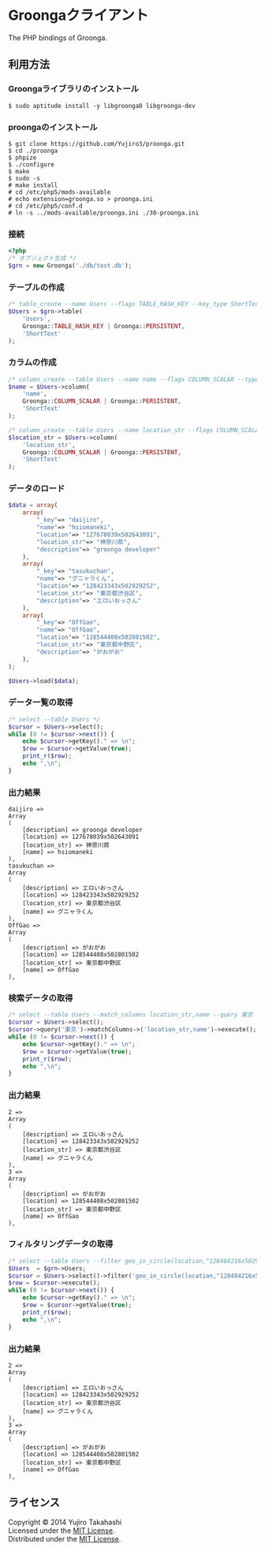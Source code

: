 Groongaクライアント
======================
The PHP bindings of Groonga.

利用方法
------

### Groongaライブラリのインストール ###
    
    $ sudo aptitude install -y libgroonga0 libgroonga-dev

### proongaのインストール ###
    
    $ git clone https://github.com/Yujiro3/proonga.git
    $ cd ./proonga
    $ phpize
    $ ./configure
    $ make
    $ sudo -s
    # make install
    # cd /etc/php5/mods-available
    # echo extension=groonga.so > proonga.ini
    # cd /etc/php5/conf.d
    # ln -s ../mods-available/proonga.ini ./30-proonga.ini
    
### 接続 ###

```php
<?php
/* オブジェクト生成 */
$grn = new Groonga('./db/test.db');
```

### テーブルの作成 ###

```php
/* table_create --name Users --flags TABLE_HASH_KEY --key_type ShortText */
$Users = $grn->table(
    'Users', 
    Groonga::TABLE_HASH_KEY | Groonga::PERSISTENT,
    'ShortText'
);
```

### カラムの作成 ###

```php
/* column_create --table Users --name name --flags COLUMN_SCALAR --type ShortText */
$name = $Users->column(
    'name', 
    Groonga::COLUMN_SCALAR | Groonga::PERSISTENT,
    'ShortText'
);

/* column_create --table Users --name location_str --flags COLUMN_SCALAR --type ShortText */
$location_str = $Users->column(
    'location_str', 
    Groonga::COLUMN_SCALAR | Groonga::PERSISTENT,
    'ShortText'
);

```

### データのロード ###

```php
$data = array(
    array(
        "_key"=> "daijiro",
        "name"=> "hsiomaneki",
        "location"=> "127678039x502643091",
        "location_str"=> "神奈川県",
        "description"=> "groonga developer"
    ),
    array(
        "_key"=> "tasukuchan",
        "name"=> "グニャラくん",
        "location"=> "128423343x502929252",
        "location_str"=> "東京都渋谷区",
        "description"=> "エロいおっさん"
    ),
    array(
        "_key"=> "OffGao",
        "name"=> "OffGao",
        "location"=> "128544408x502801502",
        "location_str"=> "東京都中野区",
        "description"=> "がおがお"
    ),
);

$Users->load($data);

```

### データ一覧の取得 ###

```php
/* select --table Users */
$cursor = $Users->select();
while (0 != $cursor->next()) {
    echo $cursor->getKey()." => \n";
    $row = $cursor->getValue(true);
    print_r($row);
    echo ",\n";
}
```

### 出力結果 ###

```    
daijiro =>
Array
(
    [description] => groonga developer
    [location] => 127678039x502643091
    [location_str] => 神奈川県
    [name] => hsiomaneki
),
tasukuchan =>
Array
(
    [description] => エロいおっさん
    [location] => 128423343x502929252
    [location_str] => 東京都渋谷区
    [name] => グニャラくん
),
OffGao =>
Array
(
    [description] => がおがお
    [location] => 128544408x502801502
    [location_str] => 東京都中野区
    [name] => OffGao
),

```


### 検索データの取得 ###

```php
/* select --table Users --match_columns location_str,name --query 東京 */
$cursor = $Users->select();
$cursor->query('東京')->matchColumns->('location_str,name')->execute();
while (0 != $cursor->next()) {
    echo $cursor->getKey()." => \n";
    $row = $cursor->getValue(true);
    print_r($row);
    echo ",\n";
}
```

### 出力結果 ###

```    
2 =>
Array
(
    [description] => エロいおっさん
    [location] => 128423343x502929252
    [location_str] => 東京都渋谷区
    [name] => グニャラくん
),
3 =>
Array
(
    [description] => がおがお
    [location] => 128544408x502801502
    [location_str] => 東京都中野区
    [name] => OffGao
),

```


### フィルタリングデータの取得 ###

```php
/* select --table Users --filter geo_in_circle(location,"128484216x502919856",5000) */
$Users  = $grn->Users;
$cursor = $Users->select()->filter('geo_in_circle(location,"128484216x502919856",5000)');
$row = $cursor->execute();
while (0 != $cursor->next()) {
    echo $cursor->getKey()." => \n";
    $row = $cursor->getValue(true);
    print_r($row);
    echo ",\n";
}
```

### 出力結果 ###

```    
2 =>
Array
(
    [description] => エロいおっさん
    [location] => 128423343x502929252
    [location_str] => 東京都渋谷区
    [name] => グニャラくん
),
3 =>
Array
(
    [description] => がおがお
    [location] => 128544408x502801502
    [location_str] => 東京都中野区
    [name] => OffGao
),

```
    
    

ライセンス
----------
Copyright &copy; 2014 Yujiro Takahashi  
Licensed under the [MIT License][MIT].  
Distributed under the [MIT License][MIT].  

[MIT]: http://www.opensource.org/licenses/mit-license.php
